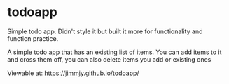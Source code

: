 # todoapp
Simple todo app.  Didn't style it but built it more for functionality and function practice.

A simple todo app that has an existing list of items.  You can add items to it and cross them off, you
can also delete items you add or existing ones

Viewable at: https://jimmjy.github.io/todoapp/
